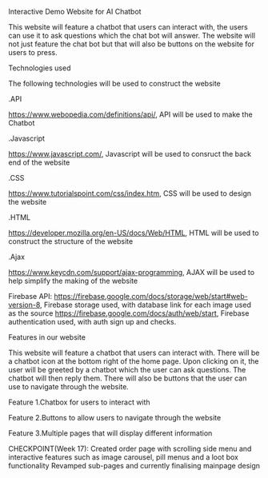 Interactive Demo Website for AI Chatbot

 This website will feature a chatbot that users can interact with, the users can use it to ask questions which the chat bot will answer. The website will not just feature the chat bot but that will also be buttons on the website for users to press. 

Technologies used

The following technologies will be used to construct the website 

.API

https://www.webopedia.com/definitions/api/, API will be used to make the Chatbot 

.Javascript

https://www.javascript.com/, Javascript will be used to consruct the back end of the website 

.CSS

https://www.tutorialspoint.com/css/index.htm, CSS will be used to design the website 

.HTML

https://developer.mozilla.org/en-US/docs/Web/HTML, HTML will be used to construct the structure of the website

.Ajax

https://www.keycdn.com/support/ajax-programming, AJAX will be used to help simplify the making of the website

Firebase API:
https://firebase.google.com/docs/storage/web/start#web-version-8, Firebase storage used, with database link for each image used as the source
https://firebase.google.com/docs/auth/web/start, Firebase authentication used, with auth sign up and checks.

Features in our website

This website will feature a chatbot that users can interact with. There will be a chatbot icon at the bottom right of the home page. Upon clicking on it, the user will be greeted by a chatbot which the user can ask questions. The chatbot will then reply them.  There will also be buttons that the user can use to navigate through the website. 

Feature 1.Chatbox for users to interact with

Feature 2.Buttons to allow users to navigate through the website

Feature 3.Multiple pages that will display different information


CHECKPOINT(Week 17):
Created order page with scrolling side menu and interactive features such as image carousel, pill menus and a loot box functionality
Revamped sub-pages and currently finalising mainpage design
